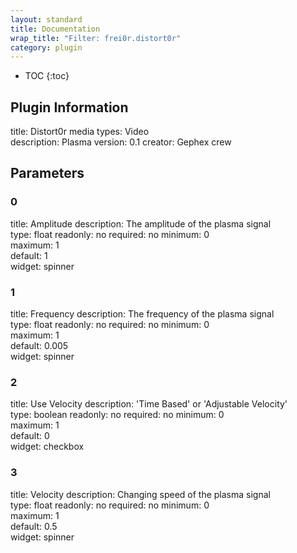 ```yaml
---
layout: standard
title: Documentation
wrap_title: "Filter: frei0r.distort0r"
category: plugin
---
```

* TOC
{:toc}

## Plugin Information

title: Distort0r
media types:
Video  
description: Plasma
version: 0.1
creator: Gephex crew

## Parameters

### 0

title: Amplitude  description:
The amplitude of the plasma signal  
type: float
readonly: no
required: no
minimum: 0  
maximum: 1  
default: 1  
widget: spinner  

### 1

title: Frequency  description:
The frequency of the plasma signal  
type: float
readonly: no
required: no
minimum: 0  
maximum: 1  
default: 0.005  
widget: spinner  

### 2

title: Use Velocity  description:
&#39;Time Based&#39; or &#39;Adjustable Velocity&#39;  
type: boolean
readonly: no
required: no
minimum: 0  
maximum: 1  
default: 0  
widget: checkbox  

### 3

title: Velocity  description:
Changing speed of the plasma signal  
type: float
readonly: no
required: no
minimum: 0  
maximum: 1  
default: 0.5  
widget: spinner  

